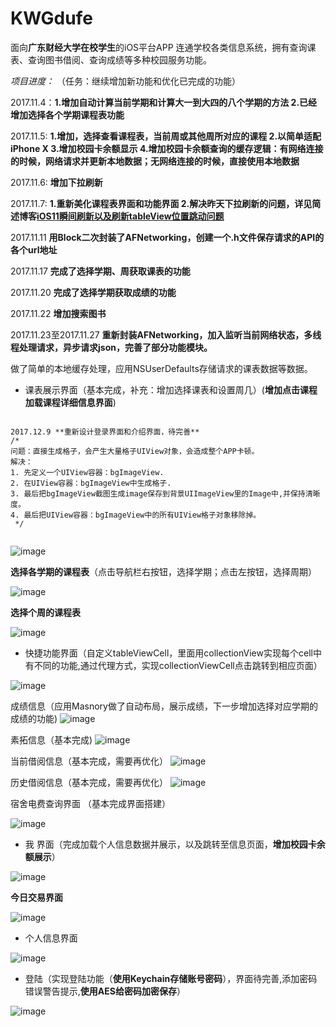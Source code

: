 # KWGdufe
面向**广东财经大学在校学生**的iOS平台APP
连通学校各类信息系统，拥有查询课表、查询图书借阅、查询成绩等多种校园服务功能。

*项目进度：*
（任务：继续增加新功能和优化已完成的功能）

2017.11.4：**1.增加自动计算当前学期和计算大一到大四的八个学期的方法 2.已经增加选择各个学期课程表功能**

2017.11.5: **1.增加，选择查看课程表，当前周或其他周所对应的课程 2.以简单适配iPhone X 3.增加校园卡余额显示 4.增加校园卡余额查询的缓存逻辑：有网络连接的时候，网络请求并更新本地数据；无网络连接的时候，直接使用本地数据**

2017.11.6: **增加下拉刷新**

2017.11.7: **1.重新美化课程表界面和功能界面 2.解决昨天下拉刷新的问题，详见简述博客[iOS11瞬间刷新以及刷新tableView位置跳动问题](http://www.jianshu.com/p/df3795263d1a)**

2017.11.11 **用Block二次封装了AFNetworking，创建一个.h文件保存请求的API的各个url地址**

2017.11.17 **完成了选择学期、周获取课表的功能**

2017.11.20 **完成了选择学期获取成绩的功能**

2017.11.22 **增加搜索图书**

2017.11.23至2017.11.27 **重新封装AFNetworking，加入监听当前网络状态，多线程处理请求，异步请求json，完善了部分功能模块。**

做了简单的本地缓存处理，应用NSUserDefaults存储请求的课表数据等数据。

* 课表展示界面（基本完成，补充：增加选择课表和设置周几）(**增加点击课程加载课程详细信息界面**)

```

2017.12.9 **重新设计登录界面和介绍界面，待完善**
/*
问题：直接生成格子，会产生大量格子UIView对象，会造成整个APP卡顿。
解决：
1. 先定义一个UIView容器：bgImageView.
2. 在UIView容器：bgImageView中生成格子.
3. 最后把bgImageView截图生成image保存到背景UIImageView里的Image中,并保持清晰度。
4. 最后把UIView容器：bgImageView中的所有UIView格子对象移除掉。
 */
 
```

![image](https://github.com/KorwinBanana/KWGdufe/blob/master/READMEImage/%E8%AF%BE%E7%A8%8B%E8%A1%A8%E9%A1%B5%E9%9D%A2%EF%BC%88%E5%BE%85%E5%AE%8C%E5%96%84%E5%85%B6%E4%BB%96%E5%8A%9F%E8%83%BD%EF%BC%89.png)

**选择各学期的课程表**（点击导航栏右按钮，选择学期；点击左按钮，选择周期）

![image](https://github.com/KorwinBanana/KWGdufe/blob/master/READMEImage/%E9%80%89%E6%8B%A9%E5%90%84%E4%B8%AA%E5%AD%A6%E6%9C%9F%E8%AF%BE%E7%A8%8B%E8%A1%A8.png)

**选择个周的课程表**

![image](https://github.com/KorwinBanana/KWGdufe/blob/master/READMEImage/%E9%80%89%E6%8B%A9%E5%91%A8%E6%9C%9F%E7%9A%84%E8%AF%BE%E7%A8%8B%E8%A1%A8.png)

* 快捷功能界面（自定义tableViewCell，里面用collectionView实现每个cell中有不同的功能,通过代理方式，实现collectionViewCell点击跳转到相应页面）

![image](https://github.com/KorwinBanana/KWGdufe/blob/master/READMEImage/%E5%8A%9F%E8%83%BD%E7%95%8C%E9%9D%A2.png)

成绩信息（应用Masnory做了自动布局，展示成绩，下一步增加选择对应学期的成绩的功能)
![image](https://github.com/KorwinBanana/KWGdufe/blob/master/READMEImage/%E6%88%90%E7%BB%A9%E4%BF%A1%E6%81%AF.png)

素拓信息（基本完成)
![image](https://github.com/KorwinBanana/KWGdufe/blob/master/READMEImage/%E7%B4%A0%E6%8B%93%E4%BF%A1%E6%81%AF.png)

当前借阅信息（基本完成，需要再优化）
![image](https://github.com/KorwinBanana/KWGdufe/blob/master/READMEImage/%E5%BD%93%E5%89%8D%E5%80%9F%E9%98%85%E7%95%8C%E9%9D%A2.png)

历史借阅信息（基本完成，需要再优化）
![image](https://github.com/KorwinBanana/KWGdufe/blob/master/READMEImage/%E5%8E%86%E5%8F%B2%E5%80%9F%E9%98%85.png)

宿舍电费查询界面 （基本完成界面搭建）

![image](https://github.com/KorwinBanana/KWGdufe/blob/master/READMEImage/%E7%94%B5%E8%B4%B9%E6%9F%A5%E8%AF%A2.png)

* 我 界面（完成加载个人信息数据并展示，以及跳转至信息页面，**增加校园卡余额展示**）

![image](https://github.com/KorwinBanana/KWGdufe/blob/master/READMEImage/%E4%B8%AA%E4%BA%BA%E7%95%8C%E9%9D%A2.png)

**今日交易界面**

![image](https://github.com/KorwinBanana/KWGdufe/blob/master/READMEImage/%E4%BB%8A%E6%97%A5%E4%BA%A4%E6%98%93.png)

* 个人信息界面

![image](https://github.com/KorwinBanana/KWGdufe/blob/master/READMEImage/%E9%80%89%E6%8B%A9%E6%97%A5%E6%9C%9F.png)

* 登陆（实现登陆功能（**使用Keychain存储账号密码**），界面待完善,添加密码错误警告提示,**使用AES给密码加密保存**）

![image](https://github.com/KorwinBanana/KWGdufe/blob/master/READMEImage/%E7%99%BB%E5%BD%95%E7%95%8C%E9%9D%A2%EF%BC%88%E5%B0%9A%E6%9C%AA%E7%BE%8E%E5%8C%96%EF%BC%89.png)



